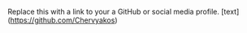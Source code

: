 Replace this with a link to your a GitHub or social media profile.
[text] (https://github.com/Chervyakos)
